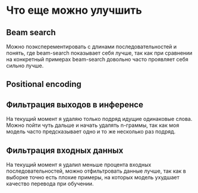 # Что еще можно улучшить

## Beam search

Можно поэксперементировать с длинами последовательностей и понять, где beam-search показывает себя лучше, так как при сравнении на конкретный примерах beam-search довольно часто проявляет себя сильно лучше.

## Positional encoding

## Фильтрация выходов в инференсе

На текущий момент я удаляю только подряд идущие одинаковые слова. Можно пойти чуть дальше и начать удалять n-граммы, так как моя модель часто предсказывает одно и то же несколько раз подряд.

## Фильтрация входных данных

На текущий момент я удалил меньше процента входных последовательностей, можно отфильтровать данные лучше, так как в выборке точно есть плохие примеры, на которых модель ухудшает качество перевода при обучении.